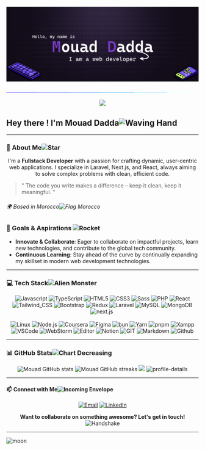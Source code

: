 ![MY GITHUB HEADER](./images/my%20github%20header%20x1.png)

![LINE](./images/line.gif)

<p align="center"> 
  <img src="https://profile-counter.glitch.me/mouad-dadda/count.svg" />
</p>

<h2> Hey there !   I'm Mouad Dadda<img src="https://raw.githubusercontent.com/Tarikul-Islam-Anik/Telegram-Animated-Emojis/main/People/Waving%20Hand.webp" alt="Waving Hand" width="25" height="25" /></h2>

---

### 🌟 About Me<img src="https://raw.githubusercontent.com/Tarikul-Islam-Anik/Telegram-Animated-Emojis/main/Animals%20and%20Nature/Star.webp" alt="Star" width="25" height="25" />

<div align="center">
  I'm a <b>Fullstack Developer</b> with a passion for crafting dynamic, user-centric web applications. I specialize in Laravel, Next.js, and React, always aiming to solve complex problems with clean, efficient code.
</div>

<p></p>

> " The code you write makes a difference – keep it clean, keep it meaningful. "

###### 🌍 Based in Morocco<img src="https://raw.githubusercontent.com/Tarikul-Islam-Anik/Telegram-Animated-Emojis/main/Flags/Flag%20Morocco.webp" alt="Flag Morocco" width="25" height="25" />

### 🚀 Goals & Aspirations <img src="https://raw.githubusercontent.com/Tarikul-Islam-Anik/Telegram-Animated-Emojis/main/Travel%20and%20Places/Rocket.webp" alt="Rocket" width="25" height="25" />

- **Innovate & Collaborate**: Eager to collaborate on impactful projects, learn new technologies, and contribute to the global tech community.
- **Continuous Learning**: Stay ahead of the curve by continually expanding my skillset in modern web development technologies.

---

### 💻 Tech Stack<img src="https://raw.githubusercontent.com/Tarikul-Islam-Anik/Telegram-Animated-Emojis/main/Smileys/Alien%20Monster.webp" alt="Alien Monster" width="30" height="30" />

<div align="center" >

<img alt="Javascript" src="https://img.shields.io/badge/JavaScript-323330?style=for-the-badge&logo=javascript&logoColor=F7DF1E" >

<img alt="TypeScript" src="https://img.shields.io/badge/TypeScript-007ACC?style=for-the-badge&logo=typescript&logoColor=white" >

<img alt="HTML5" src="https://img.shields.io/badge/HTML5-E34F26?style=for-the-badge&logo=html5&logoColor=white" >

<img alt="CSS3" src="https://img.shields.io/badge/CSS3-1572B6?style=for-the-badge&logo=css3&logoColor=white" >

<img alt="Sass" src="https://img.shields.io/badge/Sass-CC6699?style=for-the-badge&logo=sass&logoColor=white" >

<img alt="PHP" src="https://img.shields.io/badge/PHP-777BB4?style=for-the-badge&logo=php&logoColor=white" >

<img alt="React" src="https://img.shields.io/badge/React-20232A?style=for-the-badge&logo=react&logoColor=61DAFB" >

<img alt="Tailwind_CSS" src="https://img.shields.io/badge/Tailwind_CSS-38B2AC?style=for-the-badge&logo=tailwind-css&logoColor=white" >

<img alt="Bootstrap" src="https://img.shields.io/badge/Bootstrap-563D7C?style=for-the-badge&logo=bootstrap&logoColor=white" >

<img alt="Redux" src="https://img.shields.io/badge/Redux-593D88?style=for-the-badge&logo=redux&logoColor=white" >

<img alt="Laravel" src="https://img.shields.io/badge/Laravel-FF2D20?style=for-the-badge&logo=laravel&logoColor=white" >

<img alt="MySQL" src="https://img.shields.io/badge/MySQL-005C84?style=for-the-badge&logo=mysql&logoColor=white" >

<img alt="MongoDB" src="https://img.shields.io/badge/MongoDB-4EA94B?style=for-the-badge&logo=mongodb&logoColor=white" >

<img alt="next.js" src="https://img.shields.io/badge/next%20js-000000?style=for-the-badge&logo=nextdotjs&logoColor=white" >

<img alt="" src="https://img.shields.io/badge/axios-671ddf?&style=for-the-badge&logo=axios&logoColor=white" >

</br>
</br>

<img alt="Linux" src="https://img.shields.io/badge/Linux-FCC624?style=for-the-badge&logo=linux&logoColor=black" >

<img alt="Node.js" src="https://img.shields.io/badge/Node.js-43853D?style=for-the-badge&logo=node.js&logoColor=white" >

<img alt="Coursera" src="https://img.shields.io/badge/Coursera-0056D2?style=for-the-badge&logo=Coursera&logoColor=white" >

<img alt="Figma" src="https://img.shields.io/badge/Figma-F24E1E?style=for-the-badge&logo=figma&logoColor=white" >

<img alt="bun" src="https://img.shields.io/badge/bun-282a36?style=for-the-badge&logo=bun&logoColor=fbf0df" >

<img alt="Yarn" src="https://img.shields.io/badge/Yarn-2C8EBB?style=for-the-badge&logo=yarn&logoColor=white" >

<img alt="pnpm" src="https://img.shields.io/badge/pnpm-yellow?style=for-the-badge&logo=pnpm&logoColor=white" >

<img alt="Xampp" src="https://img.shields.io/badge/Xampp-F37623?style=for-the-badge&logo=xampp&logoColor=white" >

<img alt="VSCode" src="https://img.shields.io/badge/VSCode-0078D4?style=for-the-badge&logo=visual%20studio%20code&logoColor=white" >

<img alt="WebStorm" src="https://img.shields.io/badge/WebStorm-000000?style=for-the-badge&logo=WebStorm&logoColor=white" >

<img alt="Editor" src="https://img.shields.io/badge/Editor%20Config-E0EFEF?style=for-the-badge&logo=editorconfig&logoColor=000" >

<img alt="Notion" src="https://img.shields.io/badge/Notion-000000?style=for-the-badge&logo=notion&logoColor=white" >
<img alt="GIT" src="https://img.shields.io/badge/GIT-E44C30?style=for-the-badge&logo=git&logoColor=white" >
<img alt="Markdown" src="https://img.shields.io/badge/Markdown-000000?style=for-the-badge&logo=markdown&logoColor=white" >
<img alt="Github" src="https://img.shields.io/badge/Github%20Actions-282a2e?style=for-the-badge&logo=githubactions&logoColor=367cfe" >

</div>

---

### 📊 GitHub Stats<img src="https://raw.githubusercontent.com/Tarikul-Islam-Anik/Telegram-Animated-Emojis/main/Objects/Chart%20Decreasing.webp" alt="Chart Decreasing" width="25" height="25" />

<div align="center">
  <img height="150px" src="https://github-readme-stats.vercel.app/api?username=mouad-dadda&show_icons=true&theme=github_dark" alt="Mouad GitHub stats" />
  <img height="150px" src="https://github-readme-streak-stats.herokuapp.com/?user=mouad-dadda&theme=github_dark" alt="Mouad GitHub streaks" />
  <img height="150px" src="https://github-readme-stats.vercel.app/api/top-langs/?username=mouad-dadda&layout=compact&langs_count=7&theme=github_dark"/>
  <img height="150px" src="http://github-profile-summary-cards.vercel.app/api/cards/profile-details?username=mouad-dadda&theme=github_dark" alt="profile-details" />
</div>

---
#### 📫 Connect with Me<img src="https://raw.githubusercontent.com/Tarikul-Islam-Anik/Telegram-Animated-Emojis/main/Objects/Incoming%20Envelope.webp" alt="Incoming Envelope" width="25" height="25" />

<div align="center">

[![Email](https://img.shields.io/badge/Email-D14836?style=for-the-badge&logo=gmail&logoColor=white)](mailto:mouaddadda7@gmail.com@gmail.com) [![LinkedIn](https://img.shields.io/badge/LinkedIn-0A66C2?style=for-the-badge&logo=linkedin&logoColor=white)](https://www.linkedin.com/in/mouad-dadda-dev)

  <b>Want to collaborate on something awesome? Let's get in touch!</b> <img src="https://raw.githubusercontent.com/Tarikul-Islam-Anik/Telegram-Animated-Emojis/main/People/Handshake.webp" alt="Handshake" width="25" height="25" />

</div>

---

![moon](https://moon-svg.minung.dev/moon.svg?theme=basic)

<!--
[![GitHub Followers](https://img.shields.io/github/followers/mouad-dadda?style=social)](https://github.com/mouad-dadda)

[![GitHub Stars](https://img.shields.io/github/stars/mouad-dadda?style=social)](https://github.com/mouad-dadda) -->
